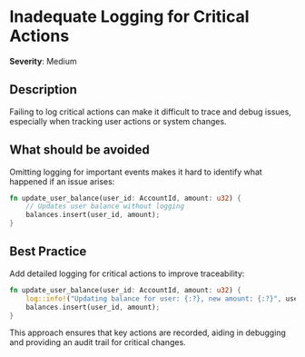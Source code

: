 # Inadequate Logging for Critical Actions

**Severity**: Medium

## Description

Failing to log critical actions can make it difficult to trace and debug issues, especially when tracking user actions
or system changes.

## What should be avoided

Omitting logging for important events makes it hard to identify what happened if an issue arises:

```rust
fn update_user_balance(user_id: AccountId, amount: u32) {
    // Updates user balance without logging
    balances.insert(user_id, amount);
}
```

## Best Practice

Add detailed logging for critical actions to improve traceability:

```rust
fn update_user_balance(user_id: AccountId, amount: u32) {
    log::info!("Updating balance for user: {:?}, new amount: {:?}", user_id, amount);
    balances.insert(user_id, amount);
}
```

This approach ensures that key actions are recorded, aiding in debugging and providing an audit trail for critical
changes.

